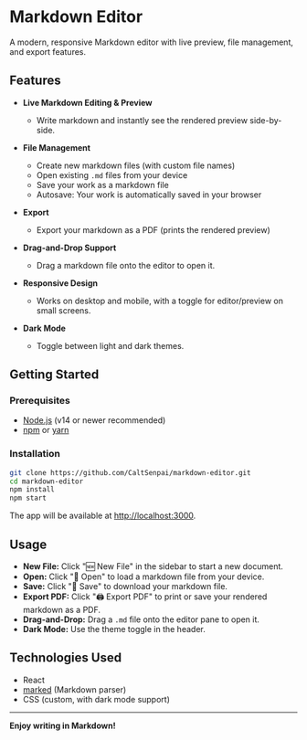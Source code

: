 # Markdown Editor

A modern, responsive Markdown editor with live preview, file management, and export features.

## Features

- **Live Markdown Editing & Preview**  
  - Write markdown and instantly see the rendered preview side-by-side.

- **File Management**  
  - Create new markdown files (with custom file names)
  - Open existing `.md` files from your device
  - Save your work as a markdown file
  - Autosave: Your work is automatically saved in your browser

- **Export**
  - Export your markdown as a PDF (prints the rendered preview)

- **Drag-and-Drop Support**  
  - Drag a markdown file onto the editor to open it.

- **Responsive Design**  
  - Works on desktop and mobile, with a toggle for editor/preview on small screens.

- **Dark Mode**  
  - Toggle between light and dark themes.

## Getting Started

### Prerequisites

- [Node.js](https://nodejs.org/) (v14 or newer recommended)
- [npm](https://www.npmjs.com/) or [yarn](https://yarnpkg.com/)

### Installation

```bash
git clone https://github.com/CaltSenpai/markdown-editor.git
cd markdown-editor
npm install
npm start
```

The app will be available at [http://localhost:3000](http://localhost:3000).

## Usage

- **New File:** Click "🆕 New File" in the sidebar to start a new document.
- **Open:** Click "📂 Open" to load a markdown file from your device.
- **Save:** Click "💾 Save" to download your markdown file.
- **Export PDF:** Click "🖨️ Export PDF" to print or save your rendered markdown as a PDF.
- **Drag-and-Drop:** Drag a `.md` file onto the editor pane to open it.
- **Dark Mode:** Use the theme toggle in the header.

## Technologies Used

- React
- [marked](https://github.com/markedjs/marked) (Markdown parser)
- CSS (custom, with dark mode support)

---

**Enjoy writing in Markdown!**